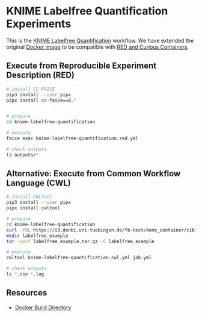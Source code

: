 # KNIME Labelfree Quantification Experiments

This is the [KNIME Labelfree Quantification](http://citar.eaas.uni-freiburg.de/citar-headless-client/?id=188b6194-ea68-4e59-88c2-61d652941e29#/container-landing-page) workflow. We have extended the original [Docker image](https://hub.docker.com/r/fbartusch/knime-labelfree-quantification) to be compatible with [RED and Curious Containers](https://www.curious-containers.cc).

## Execute from Reproducible Experiment Description (RED)

```bash
# install CC-FAICE
pip3 install --user pipx
pipx install cc-faice==8.*


# prepare
cd knime-labelfree-quantification

# execute
faice exec knime-labelfree-quantification.red.yml

# check outputs
ls outputs/*
```

## Alternative: Execute from Common Workflow Language (CWL)

```bash
# install CWLTool
pip3 install --user pipx
pipx install cwltool

# prepare
cd knime-labelfree-quantification
curl -fOL https://s3.denbi.uni-tuebingen.de/fb-test/demo_container/cibi_user_meeting_2018/labelfree_example.tar.gz
mkdir labelfree_example
tar -zxvf labelfree_example.tar.gz -C labelfree_example

# execute
cwltool knime-labelfree-quantification.cwl.yml job.yml

# check outputs
ls *.csv *.log
```

## Resources

* [Docker Build Directory](https://github.com/deep-projects/appliances/tree/master/knime-labelfree-quantification/0.3)
